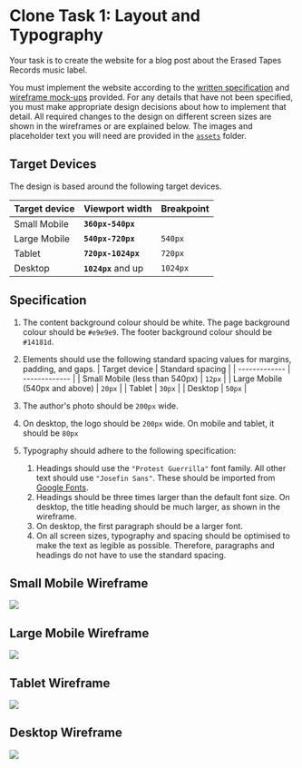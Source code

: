 # Clone Task 1: Layout and Typography

Your task is to create the website for a blog post about the Erased Tapes Records music label. 

You must implement the website according to the [written specification](#target-devices) and [wireframe mock-ups](wireframes) provided. For any details that have not been specified, you must make appropriate design decisions about how to implement that detail. All required changes to the design on different screen sizes are shown in the wireframes or are explained below. The images and placeholder text you will need are provided in the [`assets`](assets) folder.

## Target Devices

The design is based around the following target devices.

| Target device | Viewport width      | Breakpoint |
| ------------- | ------------------- | ---------- |
| Small Mobile  | **`360px-540px`**   |            |
| Large Mobile  | **`540px-720px`**   | `540px`    |
| Tablet        | **`720px-1024px`**  | `720px`    |
| Desktop       | **`1024px`** and up | `1024px`   |

## Specification

1. The content background colour should be white. The page background colour should be `#e9e9e9`. The footer background colour should be `#14181d`.

2. Elements should use the following standard spacing values for margins, padding, and gaps.
   | Target device                  | Standard spacing |
   | -------------                  | -------------    |
   | Small Mobile (less than 540px) | `12px`           |
   | Large Mobile (540px and above) | `20px`           |
   | Tablet                         | `30px`           |
   | Desktop                        | `50px`           |

3. The author's photo should be `200px` wide.

4. On desktop, the logo should be `200px` wide. On mobile and tablet, it should be `80px`

5. Typography should adhere to the following specification:
    
    1. Headings should use the `"Protest Guerrilla"` font family. All other text should use `"Josefin Sans"`. These should be imported from [Google Fonts](https://fonts.google.com).
    2. Headings should be three times larger than the default font size. On desktop, the title heading should be much larger, as shown in the wireframe.
    3. On desktop, the first paragraph should be a larger font.
    4. On all screen sizes, typography and spacing should be optimised to make the text as legible as possible. Therefore, paragraphs and headings do not have to use the standard spacing.

## Small Mobile Wireframe
![](wireframes/small-mobile-wireframe.png)

## Large Mobile Wireframe
![](wireframes/large-mobile-wireframe.png)

## Tablet Wireframe
![](wireframes/tablet-wireframe.png)

## Desktop Wireframe
![](wireframes/desktop-wireframe.png)